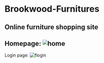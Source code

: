 # Brookwood-Furnitures
Online furniture shopping site
----------------------------------------------------------------------------------------------------------------

Homepage:
![home](https://user-images.githubusercontent.com/59171394/130945147-f1bef15c-bcb7-4b01-ba1e-e48229bf14ca.jpg)
----------------------------------------------------------------------------------------------------------------

Login page:
![flogin](https://user-images.githubusercontent.com/59171394/130945335-4949ea5e-4d35-425b-b684-6175df536ded.jpg)
